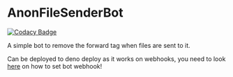 # AnonFileSenderBot

[![Codacy Badge](https://api.codacy.com/project/badge/Grade/24c6afee9cc446518c8dff8784eacbb3)](https://app.codacy.com/gh/Divkix/AnonFileSenderBot?utm_source=github.com&utm_medium=referral&utm_content=Divkix/AnonFileSenderBot&utm_campaign=Badge_Grade_Settings)

A simple bot to remove the forward tag when files are sent to it.

Can be deployed to deno deploy as it works on webhooks, you need to look [here](https://core.telegram.org/bots/webhooks) on how to set bot webhook!
